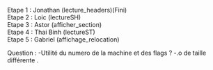 Etape 1 : Jonathan (lecture_headers)(Fini)  
Etape 2 : Loic (lectureSH)  
Etape 3 : Astor (afficher_section)  
Etape 4 : Thai Binh (lectureST)  
Etape 5 : Gabriel (affichage_relocation)  


Question : 
-Utilité du numero de la machine et des flags ?
-.o de taille différente .